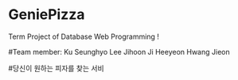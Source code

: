 # GeniePizza
Term Project of Database Web Programming !

#Team member:
Ku Seunghyo
Lee Jihoon
Ji Heeyeon
Hwang Jieon

#당신이 원하는 피자를 찾는 서비
